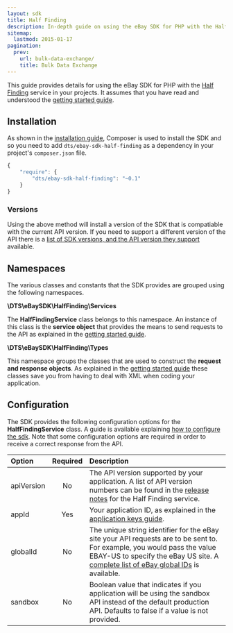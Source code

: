 ```yaml
---
layout: sdk
title: Half Finding
description: In-depth guide on using the eBay SDK for PHP with the Half Finding service.
sitemap:
  lastmod: 2015-01-17
pagination:
  prev:
    url: bulk-data-exchange/
    title: Bulk Data Exchange
---
```

This guide provides details for using the eBay SDK for PHP with the [Half Finding](http://developer.ebay.com/devzone/half-finding/Concepts/HalfFindingAPIGuide.html) service in your projects. It assumes that you have read and understood the [getting started guide](/sdk/guides/getting-started/).

## Installation

As shown in the [installation guide](/sdk/guides/installation/), Composer is used to install the SDK and so you need to add `dts/ebay-sdk-half-finding` as a dependency in your project's `composer.json` file.

```javascript
{
    "require": {
        "dts/ebay-sdk-half-finding": "~0.1"
    }
}
```

### Versions

Using the above method will install a version of the SDK that is compatiable with the current API version. If you need to support a different version of the API there is a [list of SDK versions, and the API version they support](/sdk/guides/versions/#half) available.

## Namespaces

The various classes and constants that the SDK provides are grouped using the following namespaces.

**\DTS\eBaySDK\HalfFinding\Services**

The **HalfFindingService** class belongs to this namespace. An instance of this class is the **service object** that provides the means to send requests to the API as explained in the [getting started guide](/sdk/guides/getting-started/#service-object).

**\DTS\eBaySDK\HalfFinding\Types**

This namespace groups the classes that are used to construct the **request and response objects**. As explained in the [getting started guide](/sdk/guides/getting-started/#request-object) these classes save you from having to deal with XML when coding your application.

## Configuration

The SDK provides the following configuration options for the **HalfFindingService** class. A guide is available explaining [how to configure the sdk](/sdk/guides/configuring/). Note that some configuration options are required in order to receive a correct response from the API.

| Option     | Required | Description |
|:-----------|:--------:|:------------|
| apiVersion | No       | The API version supported by your application. A list of API version numbers can be found in the [release notes](http://developer.ebay.com/DevZone/half-finding/ReleaseNotes.html) for the Half Finding service. |
| appId      | Yes      | Your application ID, as explained in the [application keys guide](/sdk/guides/application-keys/). |
| globalId   | No       | The unique string identifier for the eBay site your API requests are to be sent to. For example, you would pass the value EBAY-US to specify the eBay US site. A [complete list of eBay global IDs](http://developer.ebay.com/devzone/finding/Concepts/SiteIDToGlobalID.html) is available. |
| sandbox    | No       | Boolean value that indicates if you application will be using the sandbox API instead of the default production API. Defaults to false if a value is not provided. |
